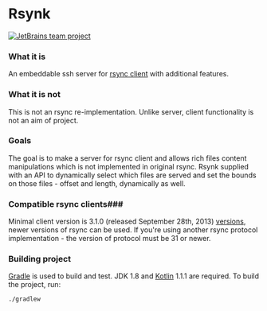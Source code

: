 # Rsynk #

[![JetBrains team project](http://jb.gg/badges/team-flat-square.svg)](https://confluence.jetbrains.com/display/ALL/JetBrains+on+GitHub)

### What it is ###
An embeddable ssh server for [rsync client](https://rsync.samba.org) with additional features.

### What it is not ###
This is not an rsync re-implementation. Unlike server, client functionality is not an aim of project.

### Goals ###
The goal is to make a server for rsync client and allows rich files content manipulations which is not implemented in original rsync. Rsynk supplied with an API to dynamically select which files are served and set the bounds on those files - offset and length, dynamically as well.

### Compatible rsync clients###
Minimal client version is 3.1.0 (released September 28th, 2013) [versions](https://rsync.samba.org/), newer versions of rsync can be used. If you're using another rsync protocol implementation - the version of protocol must be 31 or newer. 

### Building project
[Gradle](http://www.gradle.org) is used to build and test. JDK 1.8 and [Kotlin](http://kotlinlang.org)
1.1.1 are required. To build the project, run:

    ./gradlew
